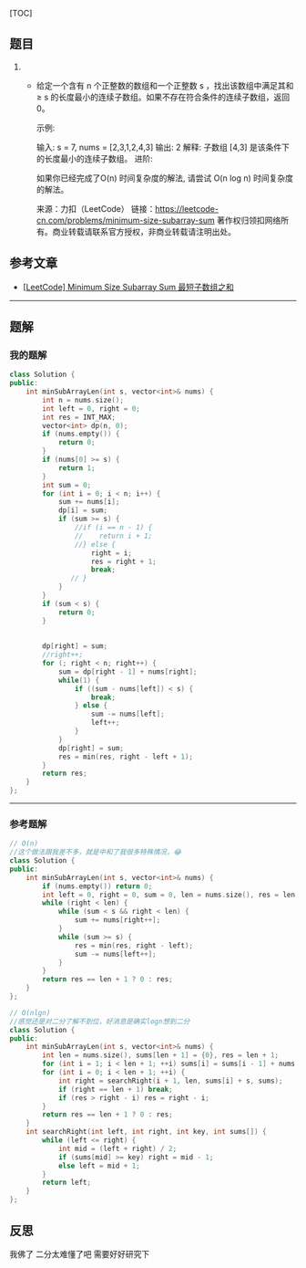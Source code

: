[TOC]
## 题目

1. - 给定一个含有 n 个正整数的数组和一个正整数 s ，找出该数组中满足其和 ≥ s 的长度最小的连续子数组。如果不存在符合条件的连续子数组，返回 0。

     示例: 

     输入: s = 7, nums = [2,3,1,2,4,3]
输出: 2
     解释: 子数组 [4,3] 是该条件下的长度最小的连续子数组。
   进阶:
     
     如果你已经完成了O(n) 时间复杂度的解法, 请尝试 O(n log n) 时间复杂度的解法。
     
     
     
     来源：力扣（LeetCode）
     链接：https://leetcode-cn.com/problems/minimum-size-subarray-sum
     著作权归领扣网络所有。商业转载请联系官方授权，非商业转载请注明出处。
     
## 参考文章

- [[LeetCode\] Minimum Size Subarray Sum 最短子数组之和](https://www.cnblogs.com/grandyang/p/4501934.html)

***
## 题解

### 我的题解

```c++
class Solution {
public:
    int minSubArrayLen(int s, vector<int>& nums) {
        int n = nums.size();
        int left = 0, right = 0;
        int res = INT_MAX;
        vector<int> dp(n, 0);
        if (nums.empty()) {
            return 0;
        }
        if (nums[0] >= s) {
            return 1;
        }
        int sum = 0;
        for (int i = 0; i < n; i++) {
            sum += nums[i];
            dp[i] = sum;
            if (sum >= s) {
                //if (i == n - 1) {
                //    return i + 1;
                //} else {
                    right = i;
                    res = right + 1;
                    break; 
               // }
            }
        }
        if (sum < s) {
            return 0;
        }
        
        
        dp[right] = sum;
        //right++;
        for (; right < n; right++) {
            sum = dp[right - 1] + nums[right];
            while(1) {
                if ((sum - nums[left]) < s) {
                    break;
                } else {
                    sum -= nums[left];
                    left++;
                }
            }
            dp[right] = sum;
            res = min(res, right - left + 1);
        }
        return res;
    }
};
```

***
### 参考题解
```c++
// O(n)
//这个做法跟我差不多，就是中和了我很多特殊情况，😂
class Solution {
public:
    int minSubArrayLen(int s, vector<int>& nums) {
        if (nums.empty()) return 0;
        int left = 0, right = 0, sum = 0, len = nums.size(), res = len + 1;
        while (right < len) {
            while (sum < s && right < len) {
                sum += nums[right++];
            }
            while (sum >= s) {
                res = min(res, right - left);
                sum -= nums[left++];
            }
        }
        return res == len + 1 ? 0 : res;
    }
};

// O(nlgn)
//感觉还是对二分了解不到位，好消息是确实logn想到二分
class Solution {
public:
    int minSubArrayLen(int s, vector<int>& nums) {
        int len = nums.size(), sums[len + 1] = {0}, res = len + 1;
        for (int i = 1; i < len + 1; ++i) sums[i] = sums[i - 1] + nums[i - 1];
        for (int i = 0; i < len + 1; ++i) {
            int right = searchRight(i + 1, len, sums[i] + s, sums);
            if (right == len + 1) break;
            if (res > right - i) res = right - i;
        }
        return res == len + 1 ? 0 : res;
    }
    int searchRight(int left, int right, int key, int sums[]) {
        while (left <= right) {
            int mid = (left + right) / 2;
            if (sums[mid] >= key) right = mid - 1;
            else left = mid + 1;
        }
        return left;
    }
};
```


## 反思

我佛了 二分太难懂了吧 需要好好研究下

